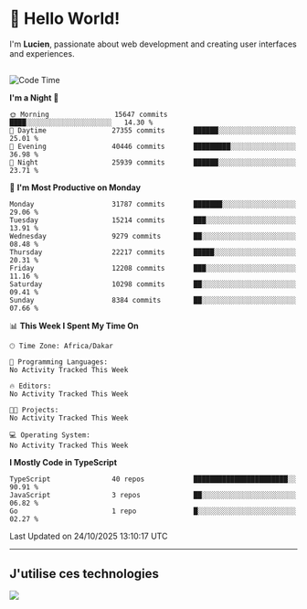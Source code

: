 # 👋 Hello World!

I'm **Lucien**, passionate about web development and creating user interfaces and experiences.

##

<!--START_SECTION:waka-->
![Code Time](http://img.shields.io/badge/Code%20Time-3%2C921%20hrs%2018%20mins-blue)

**I'm a Night 🦉** 

```text
🌞 Morning                15647 commits       ████░░░░░░░░░░░░░░░░░░░░░   14.30 % 
🌆 Daytime                27355 commits       ██████░░░░░░░░░░░░░░░░░░░   25.01 % 
🌃 Evening                40446 commits       █████████░░░░░░░░░░░░░░░░   36.98 % 
🌙 Night                  25939 commits       ██████░░░░░░░░░░░░░░░░░░░   23.71 % 
```
📅 **I'm Most Productive on Monday** 

```text
Monday                   31787 commits       ███████░░░░░░░░░░░░░░░░░░   29.06 % 
Tuesday                  15214 commits       ███░░░░░░░░░░░░░░░░░░░░░░   13.91 % 
Wednesday                9279 commits        ██░░░░░░░░░░░░░░░░░░░░░░░   08.48 % 
Thursday                 22217 commits       █████░░░░░░░░░░░░░░░░░░░░   20.31 % 
Friday                   12208 commits       ███░░░░░░░░░░░░░░░░░░░░░░   11.16 % 
Saturday                 10298 commits       ██░░░░░░░░░░░░░░░░░░░░░░░   09.41 % 
Sunday                   8384 commits        ██░░░░░░░░░░░░░░░░░░░░░░░   07.66 % 
```


📊 **This Week I Spent My Time On** 

```text
🕑︎ Time Zone: Africa/Dakar

💬 Programming Languages: 
No Activity Tracked This Week

🔥 Editors: 
No Activity Tracked This Week

🐱‍💻 Projects: 
No Activity Tracked This Week

💻 Operating System: 
No Activity Tracked This Week
```

**I Mostly Code in TypeScript** 

```text
TypeScript               40 repos            ███████████████████████░░   90.91 % 
JavaScript               3 repos             ██░░░░░░░░░░░░░░░░░░░░░░░   06.82 % 
Go                       1 repo              █░░░░░░░░░░░░░░░░░░░░░░░░   02.27 % 
```




 Last Updated on 24/10/2025 13:10:17 UTC
<!--END_SECTION:waka-->
---

## J'utilise ces technologies

<p align="left">
  <a href="https://skillicons.dev">
    <img src="https://skillicons.dev/icons?i=ts,js,go,ruby,css,scss,tailwind,react,vite,nextjs,docker,figma,ableton" />
  </a>
</p>

